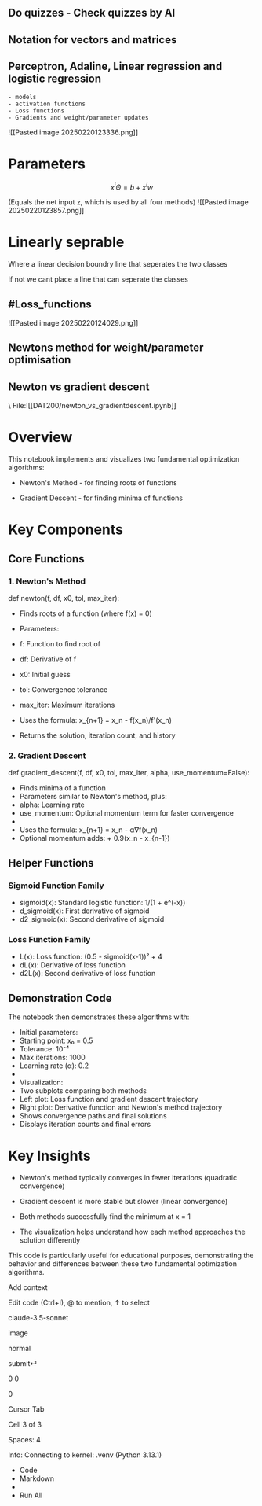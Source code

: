 ## Do quizzes - Check quizzes by AI

## Notation for vectors and matrices


## Perceptron, Adaline, Linear regression and logistic regression
	- models 
	- activation functions
	- Loss functions
	- Gradients and weight/parameter updates

![[Pasted image 20250220123336.png]]

# Parameters
$$
x^i \Theta = b + x^i w
$$

(Equals the net input z, which is used by all four methods)
![[Pasted image 20250220123857.png]]

# Linearly seprable
Where a linear decision boundry line that seperates the two classes

If not we cant place a line that can seperate the classes

## #Loss_functions
![[Pasted image 20250220124029.png]]



## Newtons method for weight/parameter optimisation



## Newton vs gradient descent
\\ File:![[DAT200/newton_vs_gradientdescent.ipynb]]
# Overview

This notebook implements and visualizes two fundamental optimization algorithms:

- Newton's Method - for finding roots of functions

- Gradient Descent - for finding minima of functions

# Key Components

## Core Functions

### 1. Newton's Method

def newton(f, df, x0, tol, max_iter):
- Finds roots of a function (where f(x) = 0)
- Parameters:
- f: Function to find root of
- df: Derivative of f
- x0: Initial guess
- tol: Convergence tolerance
- max_iter: Maximum iterations

- Uses the formula: x_{n+1} = x_n - f(x_n)/f'(x_n)
- Returns the solution, iteration count, and history

### 2. Gradient Descent

def gradient_descent(f, df, x0, tol, max_iter, alpha, use_momentum=False):

- Finds minima of a function
- Parameters similar to Newton's method, plus:
- alpha: Learning rate
- use_momentum: Optional momentum term for faster convergence
- 
- Uses the formula: x_{n+1} = x_n - α∇f(x_n)
- Optional momentum adds: + 0.9(x_n - x_{n-1})

## Helper Functions

### Sigmoid Function Family

- sigmoid(x): Standard logistic function: 1/(1 + e^(-x))
- d_sigmoid(x): First derivative of sigmoid
- d2_sigmoid(x): Second derivative of sigmoid

### Loss Function Family

- L(x): Loss function: (0.5 - sigmoid(x-1))² + 4
- dL(x): Derivative of loss function
- d2L(x): Second derivative of loss function

## Demonstration Code

The notebook then demonstrates these algorithms with:

- Initial parameters:
- Starting point: x₀ = 0.5
- Tolerance: 10⁻⁴
- Max iterations: 1000
- Learning rate (α): 0.2
- 
- Visualization:
- Two subplots comparing both methods
- Left plot: Loss function and gradient descent trajectory
- Right plot: Derivative function and Newton's method trajectory
- Shows convergence paths and final solutions
- Displays iteration counts and final errors

# Key Insights

- Newton's method typically converges in fewer iterations (quadratic convergence)

- Gradient descent is more stable but slower (linear convergence)

- Both methods successfully find the minimum at x = 1

- The visualization helps understand how each method approaches the solution differently

This code is particularly useful for educational purposes, demonstrating the behavior and differences between these two fundamental optimization algorithms.

Add context

  

Edit code (Ctrl+I), @ to mention, ↑ to select

claude-3.5-sonnet

image

normal

submit⏎

0 0

0

Cursor Tab

Cell 3 of 3

Spaces: 4

Info: Connecting to kernel: .venv (Python 3.13.1)

- Code
- Markdown
- 
- Run All
